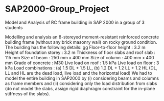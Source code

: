 # SAP2000-Group_Project
Model and Analysis of RC frame building in SAP 2000 in a group of 3 students

Modelling and analysis an 8-storeyed moment-resistant reinforced concrete building frame (without any brick masonry wall) on rocky ground condition.
The building has the following details:
gg
Floor-to-floor height : 3.2 m 
Height of foundation storey : 3.2 m 
Thickness of floor slabs and roof slab : 115 mm 
Size of beam : 250 mm x 400 mm 
Size of column : 400 mm x 400 mm 
Grade of concrete : M30 
Live load on roof : 1.5 kPa 
Live load on floor : 3 kPa 
Load combinations : (a) 1.5 DL + 1.5 LL, (b) 1.2 DL + 1.2 LL + 1.2 HL (DL, LL and HL are the dead load, live load and the horizontal load) 
We had to model the entire building in SAP2000 by 
(i) considering beams and columns as frame members and 
(ii) considering only the load distribution from slabs (do not model the slabs, assign rigid diaphragm constraint for the in-plane stiffness of the slabs).
